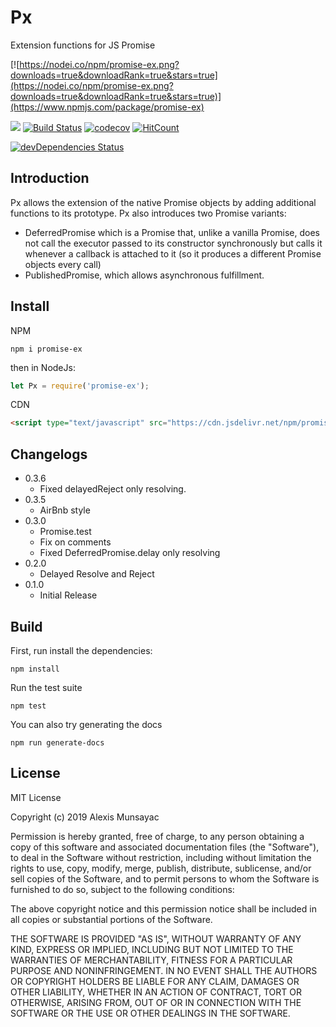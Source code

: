 # Px
Extension functions for JS Promise

[![https://nodei.co/npm/promise-ex.png?downloads=true&downloadRank=true&stars=true](https://nodei.co/npm/promise-ex.png?downloads=true&downloadRank=true&stars=true)](https://www.npmjs.com/package/promise-ex)

[![](https://data.jsdelivr.com/v1/package/npm/promise-ex/badge)](https://www.jsdelivr.com/package/npm/promise-ex)
[![Build Status](https://travis-ci.org/LXSMNSYC/Px.svg?branch=master)](https://travis-ci.org/LXSMNSYC/Px)
[![codecov](https://codecov.io/gh/LXSMNSYC/Px/branch/master/graph/badge.svg)](https://codecov.io/gh/LXSMNSYC/Px)
[![HitCount](http://hits.dwyl.io/lxsmnsyc/Px.svg)](http://hits.dwyl.io/lxsmnsyc/Px)

[![devDependencies Status](https://david-dm.org/lxsmnsyc/px/dev-status.svg)](https://david-dm.org/lxsmnsyc/px?type=dev)
## Introduction

Px allows the extension of the native Promise objects by adding additional functions to its prototype.
Px also introduces two Promise variants: 
* DeferredPromise which is a Promise that, unlike a vanilla Promise, does not call the executor passed to its constructor synchronously but calls it whenever a callback is attached to it (so it produces a different Promise objects every call) 
* PublishedPromise, which allows asynchronous fulfillment.

## Install
NPM
```
npm i promise-ex
```
then in NodeJs:
```js
let Px = require('promise-ex');
```

CDN
```html
<script type="text/javascript" src="https://cdn.jsdelivr.net/npm/promise-ex@0.3.6/index.min.js"></script>
```

## Changelogs
* 0.3.6
  * Fixed delayedReject only resolving. 
* 0.3.5
  * AirBnb style 
* 0.3.0
  * Promise.test 
  * Fix on comments
  * Fixed DeferredPromise.delay only resolving
* 0.2.0
  * Delayed Resolve and Reject
* 0.1.0
  * Initial Release

## Build
First, run install the dependencies:
```
npm install
```

Run the test suite
```
npm test
```

You can also try generating the docs
```
npm run generate-docs
```

## License

MIT License

Copyright (c) 2019 Alexis Munsayac

Permission is hereby granted, free of charge, to any person obtaining a copy
of this software and associated documentation files (the "Software"), to deal
in the Software without restriction, including without limitation the rights
to use, copy, modify, merge, publish, distribute, sublicense, and/or sell
copies of the Software, and to permit persons to whom the Software is
furnished to do so, subject to the following conditions:

The above copyright notice and this permission notice shall be included in all
copies or substantial portions of the Software.

THE SOFTWARE IS PROVIDED "AS IS", WITHOUT WARRANTY OF ANY KIND, EXPRESS OR
IMPLIED, INCLUDING BUT NOT LIMITED TO THE WARRANTIES OF MERCHANTABILITY,
FITNESS FOR A PARTICULAR PURPOSE AND NONINFRINGEMENT. IN NO EVENT SHALL THE
AUTHORS OR COPYRIGHT HOLDERS BE LIABLE FOR ANY CLAIM, DAMAGES OR OTHER
LIABILITY, WHETHER IN AN ACTION OF CONTRACT, TORT OR OTHERWISE, ARISING FROM,
OUT OF OR IN CONNECTION WITH THE SOFTWARE OR THE USE OR OTHER DEALINGS IN THE
SOFTWARE.
